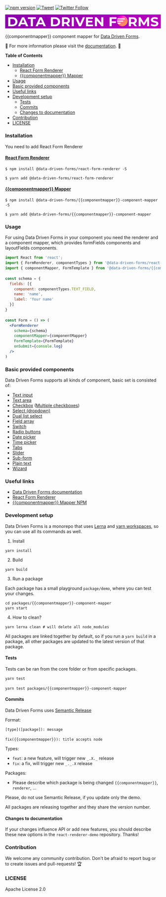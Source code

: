 [![npm version](https://badge.fury.io/js/%40data-driven-forms%2F{{componentmapper}}-component-mapper.svg)](https://badge.fury.io/js/%40data-driven-forms%2F{{componentmapper}}-component-mapper)
[![Tweet](https://img.shields.io/twitter/url/https/github.com/tterb/hyde.svg?style=social)](https://twitter.com/intent/tweet?text=Check%20DataDrivenForms%20React%20library%21%20https%3A%2F%2Fdata-driven-forms.org%2F&hashtags=react,opensource,datadrivenforms)
[![Twitter Follow](https://img.shields.io/twitter/follow/DataDrivenForms.svg?style=social)](https://twitter.com/DataDrivenForms)

[![Data Driven Form logo](https://raw.githubusercontent.com/data-driven-forms/react-forms/master/images/logo.png)](https://data-driven-forms.org/)

{{componentmapper}} component mapper for [Data Driven Forms](https://github.com/data-driven-forms/react-forms).

:book: For more information please visit the [documentation](https://data-driven-forms.org/). :book:

**Table of Contents**

- [Installation](#installation)
  - [React Form Renderer](#react-form-renderer)
  - [{{componentmapper}} Mapper](#componentmapper-mapper)
- [Usage](#usage)
- [Basic provided components](#basic-provided-components)
- [Useful links](#useful-links)
- [Development setup](#development-setup)
  - [Tests](#tests)
  - [Commits](#commits)
  - [Changes to documentation](#changes-to-documentation)
- [Contribution](#contribution)
- [LICENSE](#license)

### Installation

You need to add React Form Renderer

#### [React Form Renderer](https://www.npmjs.com/package/@data-driven-forms/react-form-renderer)

```console
$ npm install @data-driven-forms/react-form-renderer -S
```

```console
$ yarn add @data-driven-forms/react-form-renderer
```

#### [{{componentmapper}} Mapper](https://data-driven-forms.org/mappers/{{componentmapper}}-component-mapper)

```console
$ npm install @data-driven-forms/{{componentmapper}}-component-mapper -S
```

```console
$ yarn add @data-driven-forms/{{componentmapper}}-component-mapper
```


### Usage

For using Data Driven Forms in your component you need the renderer and a component mapper, which provides formFields components and layoutFields components.

```jsx
import React from 'react';
import { FormRenderer, componentTypes } from '@data-driven-forms/react-form-renderer';
import { componentMapper, FormTemplate } from '@data-driven-forms/{{componentmapper}}-component-mapper';

const schema = {
  fields: [{
    component: componentTypes.TEXT_FIELD,
    name: 'name',
    label: 'Your name'
  }]
}

const Form = () => (
  <FormRenderer
    schema={schema}
    componentMapper={componentMapper}
    FormTemplate={FormTemplate}
    onSubmit={console.log}
  />
)
```

### Basic provided components

Data Driven Forms supports all kinds of component, basic set is consisted of:

- [Text input](https://data-driven-forms.org/mappers/text-field?mapper={{componentmapper}})
- [Text area](https://data-driven-forms.org/mappers/textarea?mapper={{componentmapper}})
- [Checkbox](https://data-driven-forms.org/mappers/checkbox?mapper={{componentmapper}}) ([Multiple checkboxes](https://data-driven-forms.org/mappers/checkbox-multiple?mapper={{componentmapper}}))
- [Select (dropdown)](https://data-driven-forms.org/mappers/select?mapper={{componentmapper}})
- [Dual list select](https://data-driven-forms.org/mappers/dual-list-select?mapper={{componentmapper}})
- [Field array](https://data-driven-forms.org/mappers/field-array?mapper={{componentmapper}})
- [Switch](https://data-driven-forms.org/mappers/switch?mapper={{componentmapper}})
- [Radio buttons](https://data-driven-forms.org/mappers/radio?mapper={{componentmapper}})
- [Date picker](https://data-driven-forms.org/mappers/date-picker?mapper={{componentmapper}})
- [Time picker](https://data-driven-forms.org/mappers/time-picker?mapper={{componentmapper}})
- [Tabs](https://data-driven-forms.org/mappers/tabs?mapper={{componentmapper}})
- [Slider](https://data-driven-forms.org/mappers/slider?mapper={{componentmapper}})
- [Sub-form](https://data-driven-forms.org/mappers/sub-form?mapper={{componentmapper}})
- [Plain text](https://data-driven-forms.org/mappers/plain-text?mapper={{componentmapper}})
- [Wizard](https://data-driven-forms.org/mappers/wizard?mapper={{componentmapper}})

### Useful links

- [Data Driven Forms documentation](https://data-driven-forms.org/)
- [React Form Renderer](https://www.npmjs.com/package/@data-driven-forms/react-form-renderer)
- [{{componentmapper}} Mapper NPM](https://www.npmjs.com/package/@data-driven-forms/{{componentmapper}}-component-mapper)


### Development setup

Data Driven Forms is a monorepo that uses [Lerna](https://github.com/lerna/lerna) and [yarn workspaces](https://classic.yarnpkg.com/blog/2017/08/02/introducing-workspaces/), so you can use all its commands as well.

1. Install

```console
yarn install
```

2. Build

```console
yarn build
```

3. Run a package

Each package has a small playground `package/demo`, where you can test your changes.

```console
cd packages/{{componentmapper}}-component-mapper
yarn start
```

4. How to clean?

```console
yarn lerna clean # will delete all node_modules
```

All packages are linked together by default, so if you run a `yarn build` in a package, all other packages are updated to the latest version of that package.

#### Tests

Tests can be ran from the core folder or from specific packages.

```console
yarn test

yarn test packages/{{componentmapper}}-component-mapper
```

#### Commits

Data Driven Forms uses [Semantic Release](https://github.com/semantic-release/commit-analyzer)

Format:

```
[type]([package]): message

fix({{componentmapper}}): title accepts node
```

Types:
- `feat`: a new feature, will trigger new `_.X._` release
- `fix`: a fix, will trigger new `_._.X` release

Packages:
- Please describe which package is being changed `{{componentmapper}}`, `renderer`, ...

Please, do not use Semantic Release, if you update only the demo.

All packages are releasing together and they share the version number.

#### Changes to documentation

If your changes influence API or add new features, you should describe these new options in the `react-renderer-demo` repository. Thanks!

### Contribution

We welcome any community contribution. Don't be afraid to report bug or to create issues and pull-requests! :trophy:

### LICENSE

Apache License 2.0
